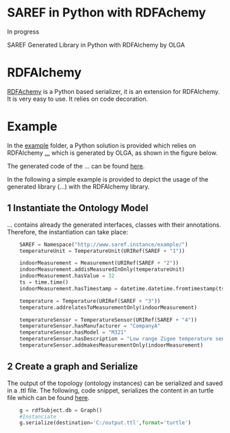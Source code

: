 # SAREF in Python with RDFAchemy

In progress

SAREF Generated Library in Python with RDFAlchemy by OLGA 

# RDFAlchemy

[RDFAchemy](https://github.com/gjhiggins/RDFAlchemy) is a Python based serializer, it is an extension for RDFAlchemy. It is very easy to use. It relies on code decoration.

# Example

In the [example](./example/) folder, a Python solution is provided which relies on RDFAlchemy [...](./.../) which is generated by OLGA, as shown in the figure below.

The generated code of the ... can be found [here](./generatedCode/).

In the following a simple example is provided to depict the usage of the generated library (...) with the RDFAlchemy library.

## 1 Instantiate the Ontology Model

... contains already the generated interfaces, classes with their annotations. Therefore, the instantiation can take place:

```Python 
    SAREF = Namespace("http://www.saref.instance/example/")
    temperatureUnit = TemperatureUnit(URIRef(SAREF + "1"))

    indoorMeasurement = Measurement(URIRef(SAREF + "2"))
    indoorMeasurement.addisMeasuredInOnly(temperatureUnit)
    indoorMeasurement.hasValue = 32
    ts = time.time()
    indoorMeasurement.hasTimestamp = datetime.datetime.fromtimestamp(ts).strftime('%Y-%m-%d %H:%M:%S')

    temperature = Temperature(URIRef(SAREF + "3"))
    temperature.addrelatesToMeasurementOnly(indoorMeasurement)

    temperatureSensor = TemperatureSensor(URIRef(SAREF + "4"))
    temperatureSensor.hasManufacturer = "CompanyA"
    temperatureSensor.hasModel = "M321"
    temperatureSensor.hasDescription = "Low range Zigee temperature sensor"
    temperatureSensor.addmakesMeasurementOnly(indoorMeasurement)
```

## 2 Create a graph and Serialize

The output of the topology (ontology instances) can be serialized and saved in a .ttl file. The following, code snippet, serializes the content in an turtle file which can be found [here](./generatedOntologyInstance/).

```Python
	g = rdfSubject.db = Graph()
	#Instanciate
	g.serialize(destination='C:/output.ttl',format='turtle')
```

